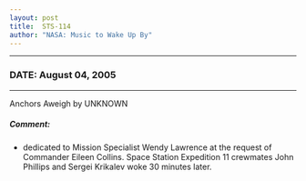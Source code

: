 ```yaml
---
layout: post
title:  STS-114
author: "NASA: Music to Wake Up By"
---
```


----
### DATE: August 04, 2005
----
Anchors Aweigh by UNKNOWN

##### Comment:
* dedicated to Mission Specialist Wendy Lawrence at the request of Commander Eileen Collins. Space Station Expedition 11 crewmates John Phillips and Sergei Krikalev woke 30 minutes later.
